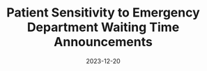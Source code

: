 ---
title: "Patient Sensitivity to Emergency Department Waiting Time Announcements"
authors:
  - Eric Park
  - admin
  - Jingqi Wang
  - Sergei Savin
  - Siu Chung Leung
  - Timothy H. Rainer
date: 2023-12-20
doi: "10.1287/msom.2022.0457"
publication_types: ["article-journal"]
publication: "*Manufacturing & Service Operations Management*"
featured: true
tags:
  - Emergency departments
  - Waiting time
  - Behavioral operations
  - Public policy
---